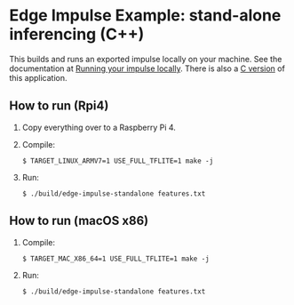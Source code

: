 # Edge Impulse Example: stand-alone inferencing (C++)

This builds and runs an exported impulse locally on your machine. See the documentation at [Running your impulse locally](https://docs.edgeimpulse.com/docs/running-your-impulse-locally). There is also a [C version](https://github.com/edgeimpulse/example-standalone-inferencing-c) of this application.

## How to run (Rpi4)

1. Copy everything over to a Raspberry Pi 4.
1. Compile:

    ```
    $ TARGET_LINUX_ARMV7=1 USE_FULL_TFLITE=1 make -j
    ```

1. Run:

    ```
    $ ./build/edge-impulse-standalone features.txt
    ```

## How to run (macOS x86)

1. Compile:

    ```
    $ TARGET_MAC_X86_64=1 USE_FULL_TFLITE=1 make -j
    ```

1. Run:

    ```
    $ ./build/edge-impulse-standalone features.txt
    ```
